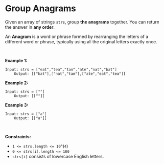 # Group Anagrams


Given an array of strings `strs`, group **the anagrams** together. You
can return the answer in **any order**.

An **Anagram** is a word or phrase formed by rearranging the letters of
a different word or phrase, typically using all the original letters
exactly once.

 

**Example 1:**

    Input: strs = ["eat","tea","tan","ate","nat","bat"]
        Output: [["bat"],["nat","tan"],["ate","eat","tea"]]
        

**Example 2:**

    Input: strs = [""]
        Output: [[""]]
        

**Example 3:**

    Input: strs = ["a"]
        Output: [["a"]]
        

 

**Constraints:**

- `1 <= strs.length <= 10`^(`4`)
- `0 <= strs[i].length <= 100`
- `strs[i]` consists of lowercase English letters.
